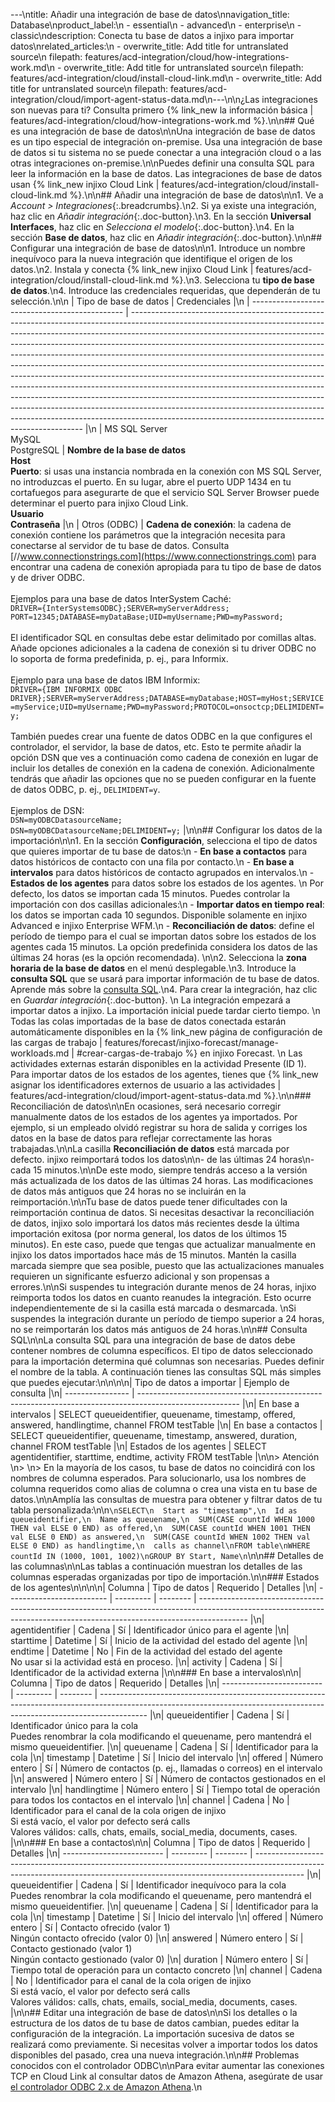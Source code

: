 ---\ntitle: Añadir una integración de base de datos\nnavigation_title: Database\nproduct_label:\n  - essential\n  - advanced\n  - enterprise\n  - classic\ndescription: Conecta tu base de datos a injixo para importar datos\nrelated_articles:\n  - overwrite_title: Add title for untranslated source\n    filepath: features/acd-integration/cloud/how-integrations-work.md\n  - overwrite_title: Add title for untranslated source\n    filepath: features/acd-integration/cloud/install-cloud-link.md\n  - overwrite_title: Add title for untranslated source\n    filepath: features/acd-integration/cloud/import-agent-status-data.md\n---\n\n¿Las integraciones son nuevas para ti? Consulta primero {% link_new la información básica | features/acd-integration/cloud/how-integrations-work.md %}.\n\n## Qué es una integración de base de datos\n\nUna integración de base de datos es un tipo especial de integración on-premise. Usa una integración de base de datos si tu sistema no se puede conectar a una integración cloud o a las otras integraciones on-premise.\n\nPuedes definir una consulta SQL para leer la información en la base de datos. Las integraciones de base de datos usan {% link_new injixo Cloud Link | features/acd-integration/cloud/install-cloud-link.md %}.\n\n## Añadir una integración de base de datos\n\n1. Ve a _Account > Integraciones_{:.breadcrumbs}.\n2. Si ya existe una integración, haz clic en _Añadir integración_{:.doc-button}.\n3. En la sección **Universal Interfaces**, haz clic en _Selecciona el modelo_{:.doc-button}.\n4. En la sección **Base de datos**, haz clic en _Añadir integración_{:.doc-button}.\n\n## Configurar una integración de base de datos\n\n1. Introduce un nombre inequívoco para la nueva integración que identifique el origen de los datos.\n2. Instala y conecta {% link_new injixo Cloud Link | features/acd-integration/cloud/install-cloud-link.md %}.\n3. Selecciona tu **tipo de base de datos**.\n4. Introduce las credenciales requeridas, que dependerán de tu selección.\n\n   | Tipo de base de datos                                  | Credenciales                                                                                                                                                                                                                                                                                                                                                                                                                                                                                                                                                                                                                                                                                                                                                                                                                                                                    |\n   | ---------------------------------------------- | ------------------------------------------------------------------------------------------------------------------------------------------------------------------------------------------------------------------------------------------------------------------------------------------------------------------------------------------------------------------------------------------------------------------------------------------------------------------------------------------------------------------------------------------------------------------------------------------------------------------------------------------------------------------------------------------------------------------------------------------------------------------------------------------------------------------------------------------------------------------------------ |\n   | MS SQL Server<br>MySQL<br>PostgreSQL | **Nombre de la base de datos**<br>**Host**<br>**Puerto**: si usas una instancia nombrada en la conexión con MS SQL Server, no introduzcas el puerto. En su lugar, abre el puerto UDP 1434 en tu cortafuegos para asegurarte de que el servicio SQL Server Browser puede determinar el puerto para injixo Cloud Link.<br>**Usuario**<br>**Contraseña**                                                                                                                                                                                                                                                                                                                                                                                                                                                                                                                                                                           |\n   | Otros (ODBC)                                   | **Cadena de conexión**: la cadena de conexión contiene los parámetros que la integración necesita para conectarse al servidor de tu base de datos. Consulta [//www.connectionstrings.com](https://www.connectionstrings.com) para encontrar una cadena de conexión apropiada para tu tipo de base de datos y de driver ODBC.<br><br>Ejemplos para una base de datos InterSystem Caché:<br>`DRIVER={InterSystemsODBC};SERVER=myServerAddress;` `PORT=12345;DATABASE=myDataBase;UID=myUsername;PWD=myPassword;` <br><br>El identificador SQL en consultas debe estar delimitado por comillas altas. Añade opciones adicionales a la cadena de conexión si tu driver ODBC no lo soporta de forma predefinida, p. ej., para Informix.<br><br>Ejemplo para una base de datos IBM Informix:<br>`DRIVER={IBM INFORMIX ODBC DRIVER};SERVER=myServerAddress;DATABASE=myDatabase;HOST=myHost;SERVICE=myService;UID=myUsername;PWD=myPassword;PROTOCOL=onsoctcp;DELIMIDENT=y;`<br><br>También puedes crear una fuente de datos ODBC en la que configures el controlador, el servidor, la base de datos, etc. Esto te permite añadir la opción DSN que ves a continuación como cadena de conexión en lugar de incluir los detalles de conexión en la cadena de conexión. Adicionalmente tendrás que añadir las opciones que no se pueden configurar en la fuente de datos ODBC, p.&nbsp;ej., `DELIMIDENT=y`.<br><br>Ejemplos de DSN:<br> `DSN=myODBCDatasourceName;`<br>`DSN=myODBCDatasourceName;DELIMIDENT=y;` |\n\n## Configurar los datos de la importación\n\n1. En la sección **Configuración**, selecciona el tipo de datos que quieres importar de tu base de datos:\n   - **En base a contactos** para datos históricos de contacto con una fila por contacto.\n   - **En base a intervalos** para datos históricos de contacto agrupados en intervalos.\n   - **Estados de los agentes** para datos sobre los estados de los agentes.  \n    Por defecto, los datos se importan cada 15 minutos. Puedes controlar la importación con dos casillas adicionales:\n        - **Importar datos en tiempo real**: los datos se importan cada 10 segundos. Disponible solamente en injixo Advanced e injixo Enterprise WFM.\n        - **Reconciliación de datos**: define el período de tiempo para el cual se importan datos sobre los estados de los agentes cada 15 minutos. La opción predefinida considera los datos de las últimas 24 horas (es la opción recomendada).  \n\n2. Selecciona la **zona horaria de la base de datos** en el menú desplegable.\n3. Introduce la **consulta SQL** que se usará para importar información de tu base de datos. Aprende más sobre la [consulta SQL](#consulta-sql).\n4. Para crear la integración, haz clic en _Guardar integración_{:.doc-button}.  \n   La integración empezará a importar datos a injixo. La importación inicial puede tardar cierto tiempo.  \n   Todas las colas importadas de la base de datos conectada estarán automáticamente disponibles en la {% link_new página de configuración de las cargas de trabajo | features/forecast/injixo-forecast/manage-workloads.md | #crear-cargas-de-trabajo %} en injixo Forecast.  \n   Las actividades externas estarán disponibles en la actividad Presente (ID 1). Para importar datos de los estados de los agentes, tienes que {% link_new asignar los identificadores externos de usuario a las actividades | features/acd-integration/cloud/import-agent-status-data.md %}.\n\n### Reconciliación de datos\n\nEn ocasiones, será necesario corregir manualmente datos de los estados de los agentes ya importados. Por ejemplo, si un empleado olvidó registrar su hora de salida y corriges los datos en la base de datos para reflejar correctamente las horas trabajadas.\n\nLa casilla **Reconciliación de datos** está marcada por defecto. injixo reimportará todos los datos\n\n- de las últimas 24 horas\n- cada 15 minutos.\n\nDe este modo, siempre tendrás acceso a la versión más actualizada de los datos de las últimas 24 horas. Las modificaciones de datos más antiguos que 24 horas no se incluirán en la reimportación.\n\nTu base de datos puede tener dificultades con la reimportación continua de datos. Si necesitas desactivar la reconciliación de datos, injixo solo importará los datos más recientes desde la última importación exitosa (por norma general, los datos de los últimos 15 minutos). En este caso, puede que tengas que actualizar manualmente en injixo los datos importados hace más de 15 minutos. Mantén la casilla marcada siempre que sea posible, puesto que las actualizaciones manuales requieren un significante esfuerzo adicional y son propensas a errores.\n\nSi suspendes tu integración durante menos de 24 horas, injixo reimporta todos los datos en cuanto reanudes la integración. Esto ocurre independientemente de si la casilla está marcada o desmarcada.  \nSi suspendes la integración durante un período de tiempo superior a 24 horas, no se reimportarán los datos más antiguos de 24 horas.\n\n## Consulta SQL\n\nLa consulta SQL para una integración de base de datos debe contener nombres de columna específicos. El tipo de datos seleccionado para la importación determina qué columnas son necesarias. Puedes definir el nombre de la tabla. A continuación tienes las consultas SQL más simples que puedes ejecutar:\n\n<style>\ntable th:first-of-type {\n   width: 20%;\n}\ntable th:nth-of-type(4) {\n   width: 50%;\n}\n</style>\n\n| Tipo de datos a importar | Ejemplo de consulta                                                                                            |\n| ---------------- | ------------------------------------------------------------------------------------------------------- |\n| En base a intervalos   | SELECT queueidentifier, queuename, timestamp, offered, answered, handlingtime, channel FROM testTable |\n| En base a contactos    | SELECT queueidentifier, queuename, timestamp, answered, duration, channel FROM testTable              |\n| Estados de los agentes     | SELECT agentidentifier, starttime, endtime, activity FROM testTable                                   |\n\n> Atención \n> \n> En la mayoría de los casos, tu base de datos no coincidirá con los nombres de columna esperados. Para solucionarlo, usa los nombres de columna requeridos como alias de columna o crea una vista en tu base de datos.\n\nAmplía las consultas de muestra para obtener y filtrar datos de tu tabla personalizada:\n\n```\nSELECT\n  Start as "timestamp",\n  Id as queueidentifier,\n  Name as queuename,\n  SUM(CASE countId WHEN 1000 THEN val ELSE 0 END) as offered,\n  SUM(CASE countId WHEN 1001 THEN val ELSE 0 END) as answered,\n  SUM(CASE countId WHEN 1002 THEN val ELSE 0 END) as handlingtime,\n  calls as channel\nFROM table\nWHERE countId IN (1000, 1001, 1002)\nGROUP BY Start, Name\n```\n\n## Detalles de las columnas\n\nLas tablas a continuación muestran los detalles de las columnas esperadas organizadas por tipo de importación.\n\n### Estados de los agentes\n\n<style>\n\ntable {\n   width: 100%;\n}  \ntable th:first-of-type {\n   width: 20%;\n}\ntable th:nth-of-type(4) {\n   width: 50%;\n}\n</style>\n\n| Columna                    | Tipo de datos | Requerido | Detalles                                                                                                                                                                  |\n| ------------------------- | --------- | -------- | ------------------------------------------------------------------------------------------------------------------------------------------------------------------------ |\n| agentidentifier           | Cadena    | Sí      | Identificador único para el agente                                                                                                                                          |\n| starttime                 | Datetime  | Sí      | Inicio de la actividad del estado del agente                                                                                                                                       |\n| endtime                   | Datetime  | No       | Fin de la actividad del estado del agente<br>No usar si la actividad está en proceso.                                                                                               |\n| activity                  | Cadena    | Sí      | Identificador de la actividad externa                                                                                                                                     |\n\n### En base a intervalos\n\n| Columna                    | Tipo de datos | Requerido | Detalles                                                                                                                                                                  |\n| ------------------------- | --------- | -------- | ------------------------------------------------------------------------------------------------------------------------------------------------------------------------ |\n| queueidentifier           | Cadena    | Sí      | Identificador único para la cola<br>Puedes renombrar la cola modificando el queuename, pero mantendrá el mismo queueidentifier.                                        |\n| queuename                 | Cadena    | Sí      | Identificador para la cola                                                                                                                                                 |\n| timestamp                 | Datetime  | Sí      | Inicio del intervalo                                                                                                                                                    |\n| offered                   | Número entero   | Sí      | Número de contactos (p.&nbsp;ej., llamadas o correos) en el intervalo                                                                                                                 |\n| answered                  | Número entero   | Sí      | Número de contactos gestionados en el intervalo                                                                                                                |\n| handlingtime              | Número entero   | Sí      | Tiempo total de operación para todos los contactos en el intervalo                                                                                                                       |\n| channel                   | Cadena    | No       | Identificador para el canal de la cola origen de injixo<br>Si está vacío, el valor por defecto será calls<br>Valores válidos: calls, chats, emails, social_media, documents, cases. |\n\n### En base a contactos\n\n| Columna                    | Tipo de datos | Requerido | Detalles                                                                                                                                                                  |\n| ------------------------- | --------- | -------- | ------------------------------------------------------------------------------------------------------------------------------------------------------------------------ |\n| queueidentifier           | Cadena    | Sí      | Identificador inequívoco para la cola<br>Puedes renombrar la cola modificando el queuename, pero mantendrá el mismo queueidentifier.                                        |\n| queuename                 | Cadena    | Sí      | Identificador para la cola                                                                                                                                                 |\n| timestamp                 | Datetime  | Sí      | Inicio del intervalo                                                                                                                                                    |\n| offered                   | Número entero   | Sí      | Contacto ofrecido (valor 1)<br>Ningún contacto ofrecido (valor 0)                                                                                                                |\n| answered                  | Número entero   | Sí      | Contacto gestionado (valor 1)<br>Ningún contacto gestionado (valor 0)                                                                                                                |\n| duration                  | Número entero   | Sí      | Tiempo total de operación para un contacto concreto                                                                                                                                    |\n| channel                   | Cadena    | No       | Identificador para el canal de la cola origen de injixo<br>Si está vacío, el valor por defecto será calls<br>Valores válidos: calls, chats, emails, social_media, documents, cases. |\n\n## Editar una integración de base de datos\n\nSi los detalles o la estructura de los datos de tu base de datos cambian, puedes editar la configuración de la integración. La importación sucesiva de datos se realizará como previamente. Si necesitas volver a importar todos los datos disponibles del pasado, crea una nueva integración.\n\n## Problemas conocidos con el controlador ODBC\n\nPara evitar aumentar las conexiones TCP en Cloud Link al consultar datos de Amazon Athena, asegúrate de usar [el controlador ODBC 2.x de Amazon Athena](https://docs.aws.amazon.com/es_es/athena/latest/ug/odbc-v2-driver.html).\n